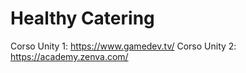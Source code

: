 # Healthy Catering



Corso Unity 1: https://www.gamedev.tv/
Corso Unity 2: https://academy.zenva.com/

